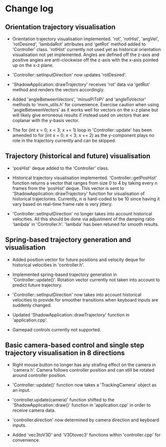 # Change log
## Orientation trajectory visualisation

- Orientation trajectory visualisation implemented. 'rot', 'rotHist', 'angVel', 'rotDesired', 'lambdaRot' attributes and 'getRot' method added to 'Controller' class. 'rotHist' currently not used yet as historical orientation visualisation not yet implemented. Angles are defined off the z-axis and positive angles are anti-clockwise off the z-axis with the x-axis pointed up on the x-z plane.

- 'Controller::setInputDirection' now updates 'rotDesired'.

- 'ShadowApplication::drawTrajectory' receives 'rot' data via 'getRot' method and renders the vectors accordingly.

- Added 'angleBetweenVectors', 'minusPiToPi' and 'angleToVector' methods to 'mxm_utils.h' for convenience. Exercise caution when using 'angleBetweenVectors' as it works well for vectors on the x-z plane but will likely give erroneous results if instead used on vectors that are coplanar with the y-basis vector.

- The for (int x = 0; x < 3; x += 1) loop in 'Controller::update' has been amended to for (int x = 0; x < 3; x += 2) as the y-component plays no role in the trajectory currently and can be skipped.

## Trajectory (historical and future) visualisation

- 'posHist' deque added to the 'Controller' class.

- Historical trajectory visualisation implemented. 'Controller::getPosHist' function returns a vector that ranges from size 0 to 4 by taking every n frames from the 'posHist' deque. This vector is sent to 'ShadowApplication::drawTrajectory' function for visualisation of historical trajectories. Currently, n is hard-coded to be 10 since having it vary based on real-time frame rate is very jittery. 

- 'Controller::setInputDirection' no longer takes into account historical velocities. All this should be done via adjustment of the damping ratio 'lambda' in 'Controller.h'. 'lambda' has been retuned for smooth results.

## Spring-based trajectory generation and visualisation

- Added position vector for future positions and velocity deque for historical velocities in 'controller.h'.

- Implemented spring-based trajectory generation in 'Controller::update()'. Rotation vector currently not taken into account to predict future trajectory.

- 'Controller::setInputDirection' now takes into account historical velocities to provide for smoother transitions when keyboard inputs are suddenly changed.

- Updated 'ShadowApplication::drawTrajectory' function in 'application.cpp'.

- Gamepad controls currently not supported.

## Basic camera-based control and single step trajectory visualisation in 8 directions

- Right mouse button no longer has any strafing effect on the camera in 'camera.h'. Camera follows controller position and can still be rotated around controller position.

- 'Controller::update()' function now takes a 'TrackingCamera' object as an input.

- 'controller.update(camera)' function shifted to the 'ShadowApplication::draw()' function in 'application.cpp' in order to receive camera data.

- 'controller.direction' now determined by camera direction and keyboard inputs.

- Added 'vec3toV3D' and 'V3Dtovec3' functions within 'controller.cpp' for convenience.